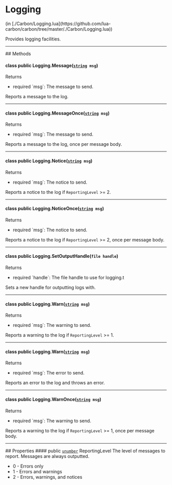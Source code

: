 <h1 class="class-title">Logging</h1>
<span class="file-link">(in [./Carbon/Logging.lua](https://github.com/lua-carbon/carbon/tree/master/./Carbon/Logging.lua))</span><br/>

Provides logging facilities.


<hr />
## Methods
<h4 class="method-name"><span class="doc-scope doc-class">class</span> <span class="doc-visibility doc-public">public</span> Logging.Message(<code><a href="Types#string">string</a> msg</code>)</h4>
<p class="method-returns bold">Returns <code></code></p>
<ul class="doc-arg-list">
<li><span class="doc-arg-level doc-required">required</span>  `msg`: The message to send.</li>
</ul>

Reports a message to the log.
<hr/>
<h4 class="method-name"><span class="doc-scope doc-class">class</span> <span class="doc-visibility doc-public">public</span> Logging.MessageOnce(<code><a href="Types#string">string</a> msg</code>)</h4>
<p class="method-returns bold">Returns <code></code></p>
<ul class="doc-arg-list">
<li><span class="doc-arg-level doc-required">required</span>  `msg`: The message to send.</li>
</ul>

Reports a message to the log, once per message body.
<hr/>
<h4 class="method-name"><span class="doc-scope doc-class">class</span> <span class="doc-visibility doc-public">public</span> Logging.Notice(<code><a href="Types#string">string</a> msg</code>)</h4>
<p class="method-returns bold">Returns <code></code></p>
<ul class="doc-arg-list">
<li><span class="doc-arg-level doc-required">required</span>  `msg`: The notice to send.</li>
</ul>

Reports a notice to the log if <code>ReportingLevel</code> &gt;= 2.
<hr/>
<h4 class="method-name"><span class="doc-scope doc-class">class</span> <span class="doc-visibility doc-public">public</span> Logging.NoticeOnce(<code><a href="Types#string">string</a> msg</code>)</h4>
<p class="method-returns bold">Returns <code></code></p>
<ul class="doc-arg-list">
<li><span class="doc-arg-level doc-required">required</span>  `msg`: The notice to send.</li>
</ul>

Reports a notice to the log if <code>ReportingLevel</code> &gt;= 2, once per message body.
<hr/>
<h4 class="method-name"><span class="doc-scope doc-class">class</span> <span class="doc-visibility doc-public">public</span> Logging.SetOutputHandle(<code>file handle</code>)</h4>
<p class="method-returns bold">Returns <code></code></p>
<ul class="doc-arg-list">
<li><span class="doc-arg-level doc-required">required</span>  `handle`: The file handle to use for logging.t</li>
</ul>

Sets a new handle for outputting logs with.
<hr/>
<h4 class="method-name"><span class="doc-scope doc-class">class</span> <span class="doc-visibility doc-public">public</span> Logging.Warn(<code><a href="Types#string">string</a> msg</code>)</h4>
<p class="method-returns bold">Returns <code></code></p>
<ul class="doc-arg-list">
<li><span class="doc-arg-level doc-required">required</span>  `msg`: The warning to send.</li>
</ul>

Reports a warning to the log if <code>ReportingLevel</code> &gt;= 1.
<hr/>
<h4 class="method-name"><span class="doc-scope doc-class">class</span> <span class="doc-visibility doc-public">public</span> Logging.Warn(<code><a href="Types#string">string</a> msg</code>)</h4>
<p class="method-returns bold">Returns <code></code></p>
<ul class="doc-arg-list">
<li><span class="doc-arg-level doc-required">required</span>  `msg`: The error to send.</li>
</ul>

Reports an error to the log and throws an error.
<hr/>
<h4 class="method-name"><span class="doc-scope doc-class">class</span> <span class="doc-visibility doc-public">public</span> Logging.WarnOnce(<code><a href="Types#string">string</a> msg</code>)</h4>
<p class="method-returns bold">Returns <code></code></p>
<ul class="doc-arg-list">
<li><span class="doc-arg-level doc-required">required</span>  `msg`: The warning to send.</li>
</ul>

Reports a warning to the log if <code>ReportingLevel</code> &gt;= 1, once per message body.

<hr />
## Properties
#### <span class="doc-visibility doc-public">public</span> <code><a href="Types#unumber">unumber</a></code> ReportingLevel
The level of messages to report. Messages are always outputted.

- 0 - Errors only
- 1 - Errors and warnings
- 2 - Errors, warnings, and notices